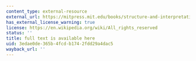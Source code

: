 ```yaml
---
content_type: external-resource
external_url: https://mitpress.mit.edu/books/structure-and-interpretation-classical-mechanics
has_external_license_warning: true
license: https://en.wikipedia.org/wiki/All_rights_reserved
status: ''
title: full text is available here
uid: 3edae0de-365b-4fcd-b174-2fdd29a4dac5
wayback_url: ''
---
```

